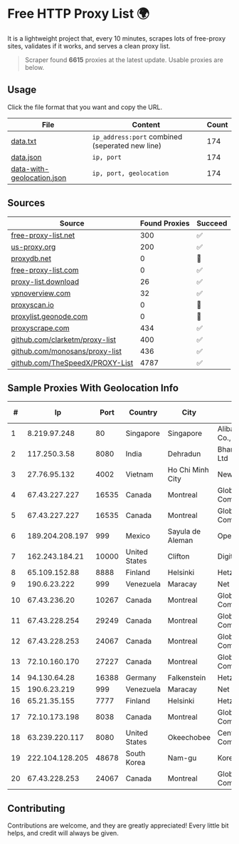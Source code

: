 
# Free HTTP Proxy List 🌍

It is a lightweight project that, every 10 minutes, scrapes lots of free-proxy sites, validates if it works, and serves a clean proxy list.


> Scraper found **6615** proxies at the latest update. Usable proxies are below.

## Usage

Click the file format that you want and copy the URL.


|File|Content|Count|
|----|-------|-----|
|[data.txt](https://raw.githubusercontent.com/themiralay/Proxy-List-World/master/data.txt)|`ip_address:port` combined (seperated new line)|174|
|[data.json](https://raw.githubusercontent.com/themiralay/Proxy-List-World/master/data.json)|`ip, port`|174|
|[data-with-geolocation.json](https://raw.githubusercontent.com/themiralay/Proxy-List-World/master/data-with-geolocation.json)|`ip, port, geolocation`|174|

## Sources

|Source|Found Proxies|Succeed|
|------|-------------|-------|
|[free-proxy-list.net](https://free-proxy-list.net)|300|✅|
|[us-proxy.org](https://www.us-proxy.org)|200|✅|
|[proxydb.net](http://proxydb.net)|0|🚫|
|[free-proxy-list.com](https://free-proxy-list.com/?page=&port=&type%5B%5D=http&type%5B%5D=https&up_time=0&search=Search)|0|✅|
|[proxy-list.download](https://www.proxy-list.download/HTTP)|26|✅|
|[vpnoverview.com](https://vpnoverview.com/privacy/anonymous-browsing/free-proxy-servers)|32|✅|
|[proxyscan.io](https://www.proxyscan.io)|0|🚫|
|[proxylist.geonode.com](https://proxylist.geonode.com/api/proxy-list?limit=300&page=1&sort_by=lastChecked&sort_type=desc&protocols=http,https)|0|🚫|
|[proxyscrape.com](https://api.proxyscrape.com/v2/?request=displayproxies&protocol=http&timeout=10000&country=all&ssl=all&anonymity=all)|434|✅|
|[github.com/clarketm/proxy-list](https://raw.githubusercontent.com/clarketm/proxy-list/master/proxy-list-raw.txt)|400|✅|
|[github.com/monosans/proxy-list](https://raw.githubusercontent.com/monosans/proxy-list/main/proxies/http.txt)|436|✅|
|[github.com/TheSpeedX/PROXY-List](https://raw.githubusercontent.com/TheSpeedX/PROXY-List/master/http.txt)|4787|✅|


## Sample Proxies With Geolocation Info

|#|Ip|Port|Country|City|Internet Service Provider|
|-|--|----|-------|----|-------------------------|
|1|8.219.97.248|80|Singapore|Singapore|Alibaba (US) Technology Co., Ltd.|
|2|117.250.3.58|8080|India|Dehradun|Bharat Sanchar Nigam Ltd|
|3|27.76.95.132|4002|Vietnam|Ho Chi Minh City|Newass2011xDSLHCMC|
|4|67.43.227.227|16535|Canada|Montreal|GloboTech Communications|
|5|67.43.227.227|16535|Canada|Montreal|GloboTech Communications|
|6|189.204.208.197|999|Mexico|Sayula de Aleman|Operbes, S.A. de C.V.|
|7|162.243.184.21|10000|United States|Clifton|DigitalOcean, LLC|
|8|65.109.152.88|8888|Finland|Helsinki|Hetzner Online GmbH|
|9|190.6.23.222|999|Venezuela|Maracay|Net Uno|
|10|67.43.236.20|10267|Canada|Montreal|GloboTech Communications|
|11|67.43.228.254|29249|Canada|Montreal|GloboTech Communications|
|12|67.43.228.253|24067|Canada|Montreal|GloboTech Communications|
|13|72.10.160.170|27227|Canada|Montreal|GloboTech Communications|
|14|94.130.64.28|16388|Germany|Falkenstein|Hetzner Online GmbH|
|15|190.6.23.219|999|Venezuela|Maracay|Net Uno|
|16|65.21.35.155|7777|Finland|Helsinki|Hetzner Online GmbH|
|17|72.10.173.198|8038|Canada|Montreal|GloboTech Communications|
|18|63.239.220.117|8080|United States|Okeechobee|CenturyLink Communications, LLC|
|19|222.104.128.205|48678|South Korea|Nam-gu|Korea Telecom|
|20|67.43.228.253|24067|Canada|Montreal|GloboTech Communications|



## Contributing

Contributions are welcome, and they are greatly appreciated! Every
little bit helps, and credit will always be given.

